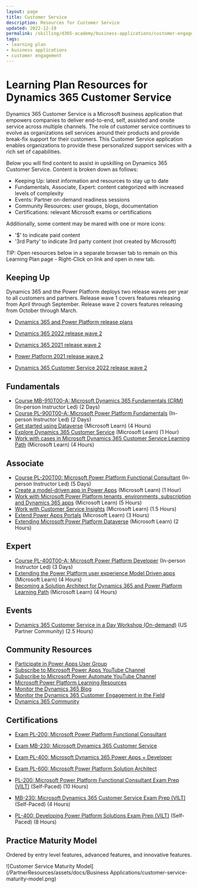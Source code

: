 ```yaml
---
layout: page
title: Customer Service
description: Resources for Customer Service
updated: 2022-12-19
permalink: /skilling/d365-academy/business-applications/customer-engagement/customer-service
tags:
- learning plan
- business applications
- customer engagement
---
```


# Learning Plan Resources for Dynamics 365 Customer Service

Dynamics 365 Customer Service is a Microsoft business application that empowers companies to deliver end-to-end, self, assisted and onsite service across multiple channels.  The role of customer service continues to evolve as organizations sell services around their products and provide break-fix support for their customers.  This Customer Service application enables organizations to provide these personalized support services with a rich set of capabilities.

Below you will find content to assist in upskilling on Dynamics 365 Customer Service.  Content is broken down as follows:

* Keeping Up:  latest information and resources to stay up to date
* Fundamentals, Associate, Expert: content categorized with increased levels of complexity
* Events:  Partner on-demand readiness sessions
* Community Resources:  user groups, blogs, documentation
* Certifications:  relevant Microsoft exams or certifications

Additionally, some content may be mared with one or more icons:

* '$' to indicate paid content
* '3rd Party' to indicate 3rd party content (not created by Microsoft)

TIP:  Open resources below in a separate browser tab to remain on this Learning Plan page - Right-Click on link and open in new tab.

## Keeping Up

Dynamics 365 and the Power Platform deploys two release waves per year to all customers and partners.  Release wave 1 covers features releasing from April through September.  Release wave 2 covers features releasing from October through March.

* [Dynamics 365 and Power Platform release plans](https://docs.microsoft.com/en-us/dynamics365/release-plans/)
* [Dynamics 365 2022 release wave 2](https://cloudblogs.microsoft.com/dynamics365/bdm/2022/07/12/2022-release-wave-2-plans-for-dynamics-365-and-power-platform-now-available/)
* [Dynamics 365 2021 release wave 2](https://docs.microsoft.com/en-us/dynamics365-release-plan/2021wave2/)
* [Power Platform 2021 release wave 2](https://docs.microsoft.com/en-us/power-platform-release-plan/2021wave2/)

* [Dynamics 365 Customer Service 2022 release wave 2](https://learn.microsoft.com/en-us/dynamics365-release-plan/2022wave2/service/dynamics365-customer-service/)

## Fundamentals

* [Course MB-910T00-A: Microsoft Dynamics 365 Fundamentals (CRM)](https://docs.microsoft.com/en-us/learn/certifications/courses/mb-910t00) (In-person Instructor Led) (2 Days)
* [Course PL-900T00-A: Microsoft Power Platform Fundamentals](https://docs.microsoft.com/en-us/learn/certifications/courses/pl-900t00) (In-person Instructor Led) (2 Days)
* [Get started using Dataverse](https://docs.microsoft.com/en-us/learn/paths/get-started-cds/) (Microsoft Learn) (4 Hours)
* [Explore Dynamics 365 Customer Service](https://docs.microsoft.com/en-us/learn/paths/learn-fundamentals-microsoft-dynamics-365-customer-service/) (Microsoft Learn) (1 Hour)
* [Work with cases in Microsoft Dynamics 365 Customer Service Learning Path](https://docs.microsoft.com/en-us/learn/paths/work-with-cases-in-dynamics-365-for-customer-service/) (Microsoft Learn) (4 Hours)

## Associate

* [Course PL-200T00: Microsoft Power Platform Functional Consultant](https://docs.microsoft.com/en-us/learn/certifications/courses/pl-200t00) (In-person Instructor Led) (5 Days)
* [Create a model-driven app in Power Apps](https://docs.microsoft.com/en-us/learn/paths/create-app-models-business-processes/) (Microsoft Learn) (1 Hour)
* [Work with Microsoft Power Platform tenants, environments, subscription and Dynamics 365 apps](https://docs.microsoft.com/en-us/learn/paths/implementing-customer-engagement-apps/) (Microsoft Learn) (5 Hours)
* [Work with Customer Service Insights](https://docs.microsoft.com/en-us/learn/paths/work-customer-service-insights/) (Microsoft Learn) (1.5 Hours)
* [Extend Power Apps Portals](https://docs.microsoft.com/en-us/learn/paths/extend-dynamics-365-portals/) (Microsoft Learn) (3 Hours)
* [Extending Microsoft Power Platform Dataverse](https://docs.microsoft.com/en-us/learn/paths/extend-power-platform-common-data-service/) (Microsoft Learn) (2 Hours)

## Expert

* [Course PL-400T00-A: Microsoft Power Platform Developer](https://docs.microsoft.com/en-us/learn/certifications/courses/pl-400t00) (In-person Instructor Led) (3 Days)
* [Extending the Power Platform user experience Model Driven apps](https://docs.microsoft.com/en-us/learn/paths/extend-power-platform-model-driven-app/) (Microsoft Learn) (4 Hours)
* [Becoming a Solution Architect for Dynamics 365 and Power Platform Learning Path](https://docs.microsoft.com/en-us/learn/paths/become-solution-architect/) (Microsoft Learn) (4 Hours)

## Events
* [Dynamics 365 Customer Service in a Day Workshop (On-demand)](https://aka.ma/d365customerservice/csiad) (US Partner Community) (2.5 Hours)

## Community Resources

* [Participate in Power Apps User Group](https://www.powerappsug.com/home)
* [Subscribe to Microsoft Power Apps YouTube Channel](https://www.youtube.com/channel/UCGfWR2ekfRFckLjev6eQYLg)
* [Subscribe to Microsoft Power Automate YouTube Channel](https://www.youtube.com/channel/UCG98S4lL7nwlN8dxSF322bA)
* [Microsoft Power Platform Learning Resources](https://powerapps.microsoft.com/en-us/blog/microsoft-powerapps-learning-resources/)
* [Monitor the Dynamics 365 Blog](https://cloudblogs.microsoft.com/dynamics365/)
* [Monitor the Dynamics 365 Customer Engagement in the Field](https://community.dynamics.com/crm/b/crminthefield)
* [Dynamics 365 Community](https://community.dynamics.com/)

## Certifications

* [Exam PL-200: Microsoft Power Platform Functional Consultant](https://docs.microsoft.com/en-us/learn/certifications/exams/pl-200)
* [Exam MB-230: Microsoft Dynamics 365 Customer Service](https://docs.microsoft.com/en-us/learn/certifications/exams/mb-230)

* [Exam PL-400: Microsoft Dynamics 365 Power Apps + Developer](https://docs.microsoft.com/en-us/learn/certifications/exams/pl-400)
* [Exam PL-600: Microsoft Power Platform Solution Architect](https://docs.microsoft.com/en-us/learn/certifications/exams/pl-600)

* [PL-200: Microsoft Power Platform Functional Consultant Exam Prep (VILT)](https://partner.microsoft.com/en-us/training/assets/collection/implementing-microsoft-power-platform-pl-200#/) (Self-Paced) (10 Hours)
* [MB-230: Microsoft Dynamics 365 Customer Service Exam Prep (VILT)](https://partner.microsoft.com/en-us/training/assets/collection/mb-230-microsoft-dynamics-365-customer-service#/) (Self-Paced) (4 Hours)
* [PL-400: Developing Power Platform Solutions Exam Prep (VILT)](https://partner.microsoft.com/en-us/training/assets/collection/developing-power-platform-solutions-pl-400#/) (Self-Paced) (8 Hours)

## Practice Maturity Model

Ordered by entry level features, advanced features, and innovative features.

![Customer Service Maturity Model](/PartnerResources/assets/docs/Business Applications/customer-service-maturity-model.png)
